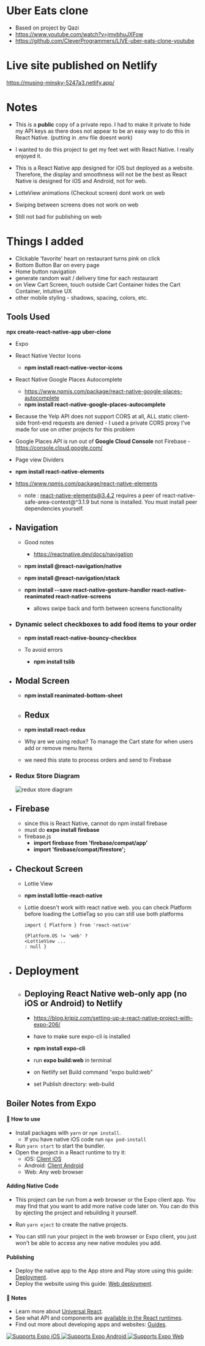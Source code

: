 # Uber Eats clone

-   Based on project by Qazi
-   https://www.youtube.com/watch?v=jmvbhuJXFow
-   https://github.com/CleverProgrammers/LIVE-uber-eats-clone-youtube

# Live site published on Netlify

https://musing-minsky-5247a3.netlify.app/

# Notes

-   This is a **public** copy of a private repo. I had to make it private to hide my API keys as there does not appear to be an easy way to do this in React Native. (putting in .env file doesnt work)

-   I wanted to do this project to get my feet wet with React Native. I really enjoyed it.

-   This is a React Native app designed for iOS but deployed as a website. Therefore, the display and smoothness will not be the best as React Native is designed for iOS and Android, not for web.
-   LotteView animations (Checkout screen) dont work on web
-   Swiping between screens does not work on web
-   Still not bad for publishing on web

# Things I added

-   Clickable 'favorite' heart on restaurant turns pink on click
-   Bottom Button Bar on every page
-   Home button navigation
-   generate random wait / delivery time for each restaurant
-   on View Cart Screen, touch outside Cart Container hides the Cart Container, intuitive UX
-   other mobile styling - shadows, spacing, colors, etc.

## Tools Used

**npx create-react-native-app uber-clone**

-   Expo
-   React Native Vector Icons
    -   **npm install react-native-vector-icons**
-   React Native Google Places Autocomplete

    -   https://www.npmjs.com/package/react-native-google-places-autocomplete
    -   **npm install react-native-google-places-autocomplete**

-   Because the Yelp API does not support CORS at all, ALL static client-side front-end requests are denied - I used a private CORS proxy I've made for use on other projects for this problem

-   Google Places API is run out of **Google Cloud Console** not Firebase - https://console.cloud.google.com/

-   Page view Dividers
-   **npm install react-native-elements**
-   https://www.npmjs.com/package/react-native-elements

    -   note : react-native-elements@3.4.2 requires a peer of react-native-safe-area-context@^3.1.9 but none is installed. You must install peer dependencies yourself.

-   ## Navigation

    -   Good notes

        -   https://reactnative.dev/docs/navigation

    -   **npm install @react-navigation/native**
    -   **npm install @react-navigation/stack**
    -   **npm install --save react-native-gesture-handler react-native-reanimated react-native-screens**
        -   allows swipe back and forth between screens functionality

-   ### Dynamic select checkboxes to add food items to your order

    -   **npm install react-native-bouncy-checkbox**
    -   To avoid errors

        -   **npm install tslib**

-   ## Modal Screen

    -   **npm install reanimated-bottom-sheet**

    -   ## Redux
    -   **npm install react-redux**
    -   Why are we using redux? To manage the Cart state for when users add or remove menu Items
    -   we need this state to process orders and send to Firebase

-   ### Redux Store Diagram

    ![redux store diagram](https://raw.githubusercontent.com/kawgh1/uber-eats-clone/main/react-redux-hooks.png)

-   ## Firebase

    -   since this is React Native, cannot do npm install firebase
    -   must do **expo install firebase**
    -   firebase.js
        -   **import firebase from 'firebase/compat/app'**
        -   **import 'firebase/compat/firestore';**

-   ## Checkout Screen

    -   Lottie View
    -   **npm install lottie-react-native**
    -   Lottie doesn't work with react native web.
        you can check Platform before loading the LottieTag so you can still use both platforms

            import { Platform } from 'react-native'

            {Platform.OS != 'web' ?
            <LottieView ...
            : null }

-   # Deployment

    -   ## Deploying React Native web-only app (no iOS or Android) to Netlify

        -   https://blog.kripiz.com/setting-up-a-react-native-project-with-expo-206/

        -   have to make sure expo-cli is installed
        -   **npm install expo-cli**

        -   run **expo build:web** in terminal
        -   on Netlify set Build command "expo build:web"
        -   set Publish directory: web-build

## Boiler Notes from Expo

#### 🚀 How to use

-   Install packages with `yarn` or `npm install`.
    -   If you have native iOS code run `npx pod-install`
-   Run `yarn start` to start the bundler.
-   Open the project in a React runtime to try it:
    -   iOS: [Client iOS](https://itunes.apple.com/app/apple-store/id982107779)
    -   Android: [Client Android](https://play.google.com/store/apps/details?id=host.exp.exponent&referrer=blankexample)
    -   Web: Any web browser

#### Adding Native Code

-   This project can be run from a web browser or the Expo client app. You may find that you want to add more native code later on. You can do this by ejecting the project and rebuilding it yourself.

-   Run `yarn eject` to create the native projects.
-   You can still run your project in the web browser or Expo client, you just won't be able to access any new native modules you add.

#### Publishing

-   Deploy the native app to the App store and Play store using this guide: [Deployment](https://docs.expo.dev/distribution/app-stores/).
-   Deploy the website using this guide: [Web deployment](https://docs.expo.dev/distribution/publishing-websites/).

#### 📝 Notes

-   Learn more about [Universal React](https://docs.expo.dev/).
-   See what API and components are [available in the React runtimes](https://docs.expo.dev/versions/latest/).
-   Find out more about developing apps and websites: [Guides](https://docs.expo.dev/guides/).
<p>
  <!-- iOS -->
  <a href="https://itunes.apple.com/app/apple-store/id982107779">
    <img alt="Supports Expo iOS" longdesc="Supports Expo iOS" src="https://img.shields.io/badge/iOS-4630EB.svg?style=flat-square&logo=APPLE&labelColor=999999&logoColor=fff" />
  </a>
  <!-- Android -->
  <a href="https://play.google.com/store/apps/details?id=host.exp.exponent&referrer=blankexample">
    <img alt="Supports Expo Android" longdesc="Supports Expo Android" src="https://img.shields.io/badge/Android-4630EB.svg?style=flat-square&logo=ANDROID&labelColor=A4C639&logoColor=fff" />
  </a>
  <!-- Web -->
  <a href="https://docs.expo.dev/workflow/web/">
    <img alt="Supports Expo Web" longdesc="Supports Expo Web" src="https://img.shields.io/badge/web-4630EB.svg?style=flat-square&logo=GOOGLE-CHROME&labelColor=4285F4&logoColor=fff" />
  </a>
</p>
